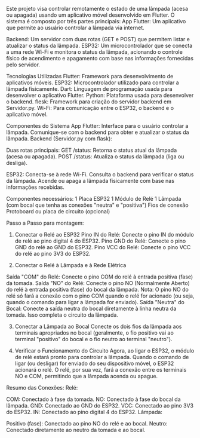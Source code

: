 Este projeto visa controlar remotamente o estado de uma lâmpada (acesa ou apagada) usando um aplicativo móvel desenvolvido em Flutter. O sistema é composto por três partes principais:
App Flutter: Um aplicativo que permite ao usuário controlar a lâmpada via internet.

Backend: Um servidor com duas rotas (GET e POST) que permitem listar e atualizar o status da lâmpada.
ESP32: Um microcontrolador que se conecta a uma rede Wi-Fi e monitora o status da lâmpada, acionando o controle físico de acendimento e apagamento com base nas informações fornecidas pelo servidor.

Tecnologias Utilizadas
Flutter: Framework para desenvolvimento de aplicativos móveis.
ESP32: Microcontrolador utilizado para controlar a lâmpada fisicamente.
Dart: Linguagem de programação usada para desenvolver o aplicativo Flutter.
Python: Plataforma usada para desenvolver o backend.
flesk: Framework para criação do servidor backend em Servidor.py.
Wi-Fi: Para comunicação entre o ESP32, o backend e o aplicativo móvel.

Componentes do Sistema
App Flutter:
Interface para o usuário controlar a lâmpada.
Comunique-se com o backend para obter e atualizar o status da lâmpada.
Backend (Servidor.py com flask):

Duas rotas principais:
GET /status: Retorna o status atual da lâmpada (acesa ou apagada).
POST /status: Atualiza o status da lâmpada (liga ou desliga).

ESP32:
Conecta-se à rede Wi-Fi.
Consulta o backend para verificar o status da lâmpada.
Acende ou apaga a lâmpada fisicamente com base nas informações recebidas.

Componentes necessários:
1 Placa ESP32
1 Módulo de Relé
1 Lâmpada (com bocal que tenha as conexões "neutra" e "positiva")
Fios de conexão
Protoboard ou placa de circuito (opcional)

Passo a Passo para montagem:

1. Conectar o Relé ao ESP32
Pino IN do Relé: Conecte o pino IN do módulo de relé ao pino digital 4 do ESP32.
Pino GND do Relé: Conecte o pino GND do relé ao GND do ESP32.
Pino VCC do Relé: Conecte o pino VCC do relé ao pino 3V3 do ESP32.

2. Conectar o Relé à Lâmpada e à Rede Elétrica

Saída "COM" do Relé: Conecte o pino COM do relé à entrada positiva (fase) da tomada.
Saída "NO" do Relé: Conecte o pino NO (Normalmente Aberto) do relé à entrada positiva (fase) do bocal da lâmpada.
Nota: O pino NO do relé só fará a conexão com o pino COM quando o relé for acionado (ou seja, quando o comando para ligar a lâmpada for enviado).
Saída "Neutra" do Bocal: Conecte a saída neutra do bocal diretamente à linha neutra da tomada. Isso completa o circuito da lâmpada.

3. Conectar a Lâmpada ao Bocal
Conecte os dois fios da lâmpada aos terminais apropriados no bocal (geralmente, o fio positivo vai ao terminal "positivo" do bocal e o fio neutro ao terminal "neutro").

4. Verificar o Funcionamento do Circuito
Agora, ao ligar o ESP32, o módulo de relé estará pronto para controlar a lâmpada. Quando o comando de ligar (ou desligar) for enviado do seu dispositivo móvel, o ESP32 acionará o relé. O relé, por sua vez, fará a conexão entre os terminais NO e COM, permitindo que a lâmpada acenda ou apague.

Resumo das Conexões:
Relé:

COM: Conectado à fase da tomada.
NO: Conectado à fase do bocal da lâmpada.
GND: Conectado ao GND do ESP32.
VCC: Conectado ao pino 3V3 do ESP32.
IN: Conectado ao pino digital 4 do ESP32.
Lâmpada:

Positivo (fase): Conectado ao pino NO do relé e ao bocal.
Neutro: Conectado diretamente ao neutro da tomada e ao bocal.
